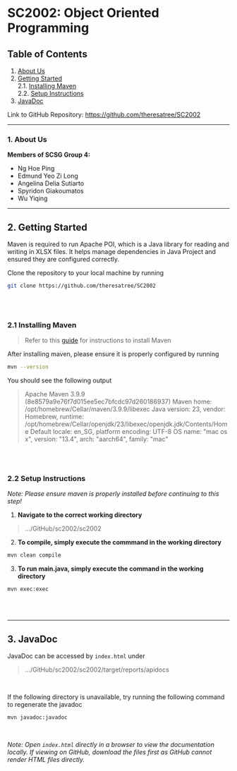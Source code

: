
# SC2002: Object Oriented Programming

## Table of Contents
1. [About Us](#1-about-us)
2. [Getting Started](#2-getting-started)</br>
    2.1. [Installing Maven](#21-installing-maven)</br>
    2.2. [Setup Instructions](#22-setup-instructions)</br>
3. [JavaDoc](#3-javadoc)

Link to GitHub Repository: https://github.com/theresatree/SC2002

<hr>

### 1. About Us

<b>Members of SCSG Group 4:</b>
- Ng Hoe Ping
- Edmund Yeo Zi Long
- Angelina Delia Sutiarto
- Spyridon Giakoumatos
- Wu Yiqing


<hr>

## 2. Getting Started
Maven is required to run Apache POI, which is a Java library for reading and writing in XLSX files. It helps manage dependencies in Java Project and ensured they are configured correctly. 

Clone the repository to your local machine by running
```bash
git clone https://github.com/theresatree/SC2002
```
</br>
</br>

### 2.1 Installing Maven
> Refer to this [guide](https://www.baeldung.com/install-maven-on-windows-linux-mac) for instructions to install Maven

After installing maven, please ensure it is properly configured by running
```bash
mvn --version
```
You should see the following output
>Apache Maven 3.9.9 (8e8579a9e76f7d015ee5ec7bfcdc97d260186937)
Maven home: /opt/homebrew/Cellar/maven/3.9.9/libexec
Java version: 23, vendor: Homebrew, runtime: /opt/homebrew/Cellar/openjdk/23/libexec/openjdk.jdk/Contents/Home
Default locale: en_SG, platform encoding: UTF-8
OS name: "mac os x", version: "13.4", arch: "aarch64", family: "mac"

</br>
</br>

### 2.2 Setup Instructions
*Note: Please ensure maven is properly installed before continuing to this step!*

1. **Navigate to the correct working directory**
>.../GitHub/sc2002/sc2002


2. **To compile, simply execute the commmand in the working directory**
```bash
mvn clean compile
```

3. **To run main.java, simply execute the command in the working directory**
```bash
mvn exec:exec
```
</br>
</br>
<hr>

## 3. JavaDoc
JavaDoc can be accessed by ``index.html`` under
>.../GitHub/sc2002/sc2002/target/reports/apidocs

</br>

If the following directory is unavailable, try running the following command to regenerate the javadoc
```bash
mvn javadoc:javadoc
```
</br>


*Note: Open ``index.html`` directly in a browser to view the documentation locally. 
If viewing on GitHub, download the files first as GitHub cannot render HTML files directly.*
